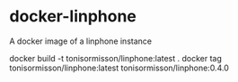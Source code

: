 # docker-linphone
A docker image of a linphone instance

docker build -t tonisormisson/linphone:latest .
docker tag tonisormisson/linphone:latest tonisormisson/linphone:0.4.0 